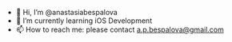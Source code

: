 - 👋 Hi, I’m @anastasiabespalova
- 🌱 I’m currently learning iOS Development
- 📫 How to reach me: please contact a.p.bespalova@gmail.com

<!---
anastasiabespalova/anastasiabespalova is a ✨ special ✨ repository because its `README.md` (this file) appears on your GitHub profile.
You can click the Preview link to take a look at your changes.
--->
